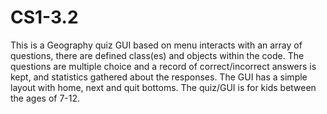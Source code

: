 # CS1-3.2

This is a Geography quiz GUI based on menu interacts with an array of questions, there are defined class(es) and objects within the code.
The questions are multiple choice and a record of correct/incorrect answers is kept, and statistics gathered about the responses. 
The GUI has a simple layout with home, next and quit bottoms.
The quiz/GUI is for kids between the ages of 7-12. 
